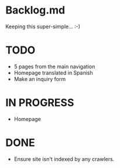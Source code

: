 # Backlog.md

Keeping this super-simple... :-)

# TODO

- 5 pages from the main navigation
- Homepage translated in Spanish
- Make an inquiry form

# IN PROGRESS

- Homepage

# DONE

- Ensure site isn't indexed by any crawlers.
